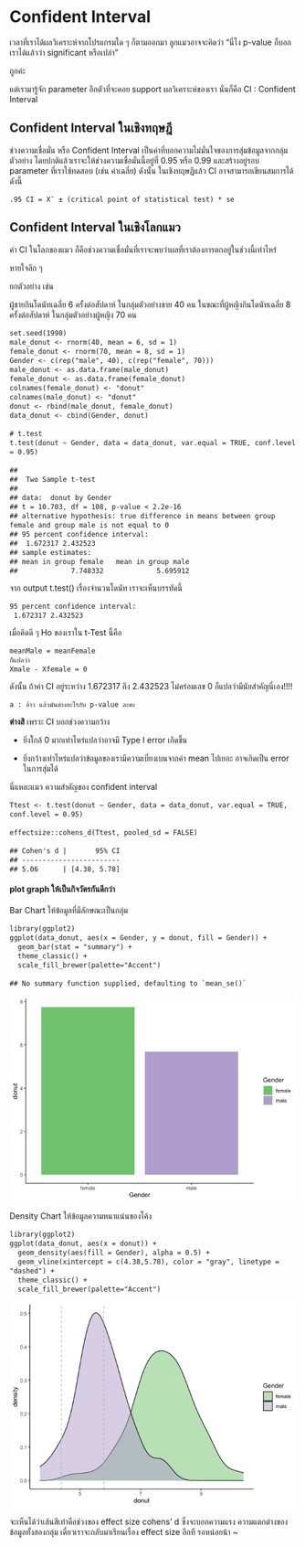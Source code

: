 # Confident Interval

เวลาที่เราได้ผลวิเคราะห์จากโปรแกรมใด ๆ ก็ตามออกมา ลูกแมวอาจจะคิดว่า
“นี่ไง p-value ก็บอกเราได้แล้วว่า significant หรือเปล่า”

ถูกค่ะ

แต่เรามารู้จัก parameter อีกตัวที่จะคอย support ผลวิเคราะห์ของเรา
นั่นก็คือ CI : Confident Interval

## Confident Interval ในเชิงทฤษฎี

ช่วงความเชื่อมั่น หรือ Confident Interval
เป็นค่าที่บอกความไม่มั่นใจของการสุ่มข้อมูลจากกลุ่มตัวอย่าง
โดยปกติแล้วเราจะให้ช่วงความเชื่อมั่นนี้อยู่ที่ 0.95 หรือ 0.99
และสร้างอยู่รอบ parameter ที่เราใช้ทดสอบ (เช่น ค่าเฉลี่ย) ดังนั้น
ในเชิงทฤษฎีแล้ว CI อาจสามารถเขียนสมการได้ ดังนี้

    .95 CI = X¯ ± (critical point of statistical test) * se

## Confident Interval ในเชิงโลกแมว

ค่า CI ในโลกของแมว
ก็คือช่วงความเชื่อมั่นที่เราจะพบว่าผลที่เราต้องการตกอยู่ในช่วงนี้เท่าไหร่

หายใจลึก ๆ

ยกตัวอย่าง เช่น

ผู้ชายกินโดนัทเฉลี่ย 6 ครั้งต่อสัปดาห์ ในกลุ่มตัวอย่างชาย 40 คน
ในขณะที่ผู้หญิงกินโดนัทเฉลี่ย 8 ครั้งต่อสัปดาห์ ในกลุ่มตัวอย่างผู้หญิง
70 คน

    set.seed(1990)
    male_donut <- rnorm(40, mean = 6, sd = 1)
    female_donut <- rnorm(70, mean = 8, sd = 1)
    Gender <- c(rep("male", 40), c(rep("female", 70)))
    male_donut <- as.data.frame(male_donut)
    female_donut <- as.data.frame(female_donut)
    colnames(female_donut) <- "donut"
    colnames(male_donut) <- "donut"
    donut <- rbind(male_donut, female_donut)
    data_donut <- cbind(Gender, donut)

    # t.test
    t.test(donut ~ Gender, data = data_donut, var.equal = TRUE, conf.level = 0.95)

    ## 
    ##  Two Sample t-test
    ## 
    ## data:  donut by Gender
    ## t = 10.703, df = 108, p-value < 2.2e-16
    ## alternative hypothesis: true difference in means between group female and group male is not equal to 0
    ## 95 percent confidence interval:
    ##  1.672317 2.432523
    ## sample estimates:
    ## mean in group female   mean in group male 
    ##             7.748332             5.695912

จาก output t.test() เรื่องจำนวนโดนัท เราจะเห็นบรรทัดนี้

    95 percent confidence interval:
     1.672317 2.432523

เมื่อคิดดี ๆ Ho ของเราใน t-Test นี้คือ

    meanMale = meanFemale 
    ก็แปลว่า
    Xmale - Xfemale = 0

ดังนั้น ถ้าค่า CI อยู่ระหว่าง 1.672317 ถึง 2.432523 ไม่คร่อมเลข 0
ก็แปลว่ามีนัยสำคัญนี่เอง!!!!

    a : อ้าว แล้วมันต่างอะไรกับ p-value ละคะ

**ต่างสิ** เพราะ CI บอกช่วงความกว้าง

-   ยิ่งใกล้ 0 มากเท่าไหร่แปลว่าอาจมี Type I error เกิดขี้น

-   ยิ่งกว้างเท่าไหร่แปลว่าข้อมูลของเรามีความเบี่ยงเบนจากค่า mean ไปเยอะ
    อาจเกิดเป็น error ในการสุ่มได้

นี่แหละแมว ความสำคัญของ confident interval

    Ttest <- t.test(donut ~ Gender, data = data_donut, var.equal = TRUE, conf.level = 0.95)

    effectsize::cohens_d(Ttest, pooled_sd = FALSE)

    ## Cohen's d |       95% CI
    ## ------------------------
    ## 5.06      | [4.38, 5.78]

#### plot graph ให้เป็นกิจวัตรกันดีกว่า

Bar Chart ให้ข้อมูลที่มีลักษณะเป็นกลุ่ม

    library(ggplot2)
    ggplot(data_donut, aes(x = Gender, y = donut, fill = Gender)) +
      geom_bar(stat = "summary") +
      theme_classic() +
      scale_fill_brewer(palette="Accent")

    ## No summary function supplied, defaulting to `mean_se()`

![](CI_files/figure-markdown_strict/unnamed-chunk-4-1.png)

Density Chart ให้ข้อมูลความหนาแน่นของโค้ง

    library(ggplot2)
    ggplot(data_donut, aes(x = donut)) +
      geom_density(aes(fill = Gender), alpha = 0.5) +
      geom_vline(xintercept = c(4.38,5.78), color = "gray", linetype = "dashed") + 
      theme_classic() +
      scale_fill_brewer(palette="Accent")

![](CI_files/figure-markdown_strict/unnamed-chunk-5-1.png)

จะเห็นได้ว่าเส้นสีเท่าคือช่วงของ effect size cohens’ d ซึ่งจะบอกความแรง
ความแตกต่างของข้อมูลทั้งสองกลุ่ม เดี๋ยวเราจะกลับมาเรียนเรื่อง effect
size อีกที รอหน่อยน้า ~
